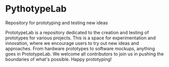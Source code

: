 # PythotypeLab
Repository for prototyping and testing new ideas

PrototypeLab is a repository dedicated to the creation and testing of prototypes for various projects. This is a space for experimentation and innovation, where we encourage users to try out new ideas and approaches. From hardware prototypes to software mockups, anything goes in PrototypeLab. We welcome all contributors to join us in pushing the boundaries of what's possible. Happy prototyping!
